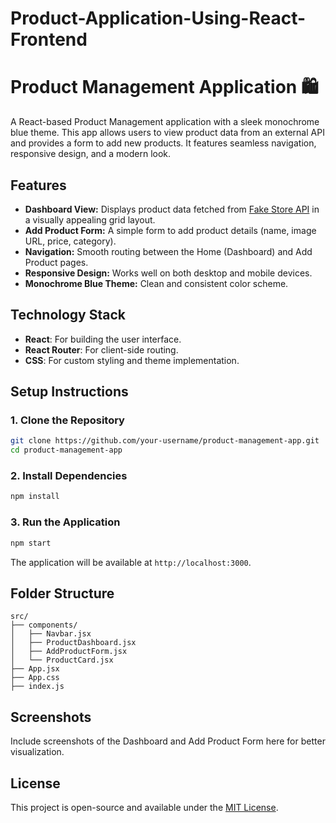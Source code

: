 # Product-Application-Using-React-Frontend
# Product Management Application 🛍️

A React-based Product Management application with a sleek monochrome blue theme. This app allows users to view product data from an external API and provides a form to add new products. It features seamless navigation, responsive design, and a modern look.

## Features
- **Dashboard View:** Displays product data fetched from [Fake Store API](https://fakestoreapi.com/products) in a visually appealing grid layout.
- **Add Product Form:** A simple form to add product details (name, image URL, price, category).
- **Navigation:** Smooth routing between the Home (Dashboard) and Add Product pages.
- **Responsive Design:** Works well on both desktop and mobile devices.
- **Monochrome Blue Theme:** Clean and consistent color scheme.

## Technology Stack
- **React**: For building the user interface.
- **React Router**: For client-side routing.
- **CSS**: For custom styling and theme implementation.

## Setup Instructions

### 1. Clone the Repository
```bash
git clone https://github.com/your-username/product-management-app.git
cd product-management-app
```

### 2. Install Dependencies
```bash
npm install
```

### 3. Run the Application
```bash
npm start
```

The application will be available at `http://localhost:3000`.

## Folder Structure
```
src/
├── components/
│   ├── Navbar.jsx
│   ├── ProductDashboard.jsx
│   ├── AddProductForm.jsx
│   └── ProductCard.jsx
├── App.jsx
├── App.css
├── index.js
```

## Screenshots
Include screenshots of the Dashboard and Add Product Form here for better visualization.

## License
This project is open-source and available under the [MIT License](LICENSE).

